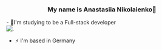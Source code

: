 ### <div align="center">My name is Anastasiia Nikolaienko🌝
</div>  
  
<div  display: flex;>
- 🌱I'm studying to be a Full-stack developer  
   

<div justify-content: space-between>
  <img src="https://github.com/user-attachments/assets/bd7f2855-5bd0-4a34-b473-5512062576ec" alt=".">
</div>
</div>

- ⚡ I'm based in Germany
